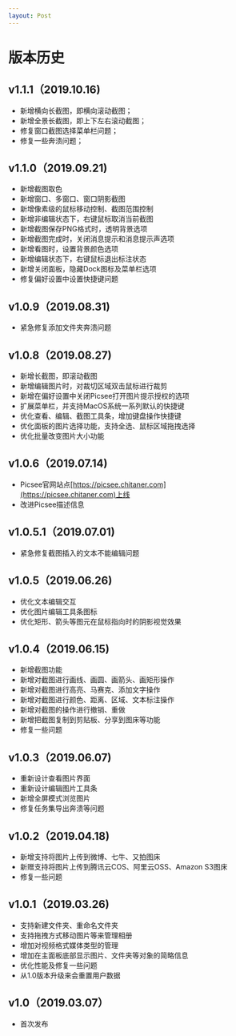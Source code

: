 ```yaml
---
layout: Post
---
```

# 版本历史

## v1.1.1（2019.10.16)
- 新增横向长截图，即横向滚动截图；
- 新增全景长截图，即上下左右滚动截图；
- 修复窗口截图选择菜单栏问题；
- 修复一些奔溃问题；


## v1.1.0（2019.09.21)
- 新增截图取色
- 新增窗口、多窗口、窗口阴影截图
- 新增像素级的鼠标移动控制、截图范围控制
- 新增非编辑状态下，右键鼠标取消当前截图
- 新增截图保存PNG格式时，透明背景选项
- 新增截图完成时，关闭消息提示和消息提示声选项
- 新增看图时，设置背景颜色选项
- 新增编辑状态下，右键鼠标退出标注状态
- 新增关闭面板，隐藏Dock图标及菜单栏选项
- 修复偏好设置中设置快捷键问题


## v1.0.9（2019.08.31)
- 紧急修复添加文件夹奔溃问题


## v1.0.8（2019.08.27)
- 新增长截图，即滚动截图
- 新增编辑图片时，对裁切区域双击鼠标进行裁剪
- 新增在偏好设置中关闭Picsee打开图片提示授权的选项
- 扩展菜单栏，并支持MacOS系统一系列默认的快捷键
- 优化查看、编辑、截图工具条，增加键盘操作快捷键
- 优化面板的图片选择功能，支持全选、鼠标区域拖拽选择
- 优化批量改变图片大小功能


## v1.0.6（2019.07.14)
- Picsee官网站点[https://picsee.chitaner.com](https://picsee.chitaner.com)上线
- 改进Picsee描述信息

## v1.0.5.1（2019.07.01)
- 紧急修复截图插入的文本不能编辑问题

## v1.0.5（2019.06.26)
- 优化文本编辑交互
- 优化图片编辑工具条图标
- 优化矩形、箭头等图元在鼠标指向时的阴影视觉效果

## v1.0.4（2019.06.15)
- 新增截图功能
- 新增对截图进行画线、画圆、画箭头、画矩形操作
- 新增对截图进行高亮、马赛克、添加文字操作
- 新增对截图进行颜色、距离、区域、文本标注操作
- 新增对截图的操作进行撤销、重做
- 新增把截图复制到剪贴板、分享到图床等功能
- 修复一些问题

## v1.0.3（2019.06.07)
- 重新设计查看图片界面
- 重新设计编辑图片工具条
- 新增全屏模式浏览图片
- 修复任务集导出奔溃等问题

## v1.0.2（2019.04.18)
- 新增支持将图片上传到微博、七牛、又拍图床
- 新赠支持将图片上传到腾讯云COS、阿里云OSS、Amazon S3图床
- 修复一些问题

## v1.0.1（2019.03.26)
- 支持新建文件夹、重命名文件夹
- 支持拖拽方式移动图片等来管理相册
- 增加对视频格式媒体类型的管理
- 增加在主面板底部显示图片、文件夹等对象的简略信息
- 优化性能及修复一些问题
- 从1.0版本升级来会重置用户数据

## v1.0（2019.03.07）
- 首次发布